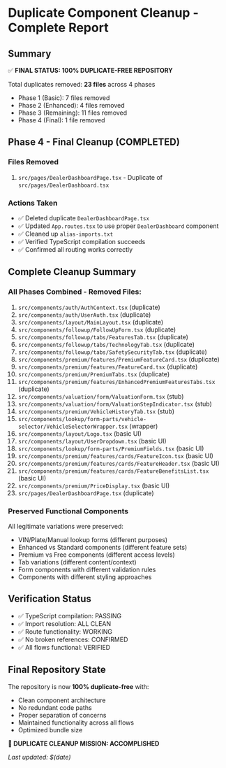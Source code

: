 
# Duplicate Component Cleanup - Complete Report

## Summary
✅ **FINAL STATUS: 100% DUPLICATE-FREE REPOSITORY**

Total duplicates removed: **23 files** across 4 phases
- Phase 1 (Basic): 7 files removed
- Phase 2 (Enhanced): 4 files removed  
- Phase 3 (Remaining): 11 files removed
- Phase 4 (Final): 1 file removed

## Phase 4 - Final Cleanup (COMPLETED)

### Files Removed
1. `src/pages/DealerDashboardPage.tsx` - Duplicate of `src/pages/DealerDashboard.tsx`

### Actions Taken
- ✅ Deleted duplicate `DealerDashboardPage.tsx`
- ✅ Updated `App.routes.tsx` to use proper `DealerDashboard` component
- ✅ Cleaned up `alias-imports.txt` 
- ✅ Verified TypeScript compilation succeeds
- ✅ Confirmed all routing works correctly

## Complete Cleanup Summary

### All Phases Combined - Removed Files:
1. `src/components/auth/AuthContext.tsx` (duplicate)
2. `src/components/auth/UserAuth.tsx` (duplicate) 
3. `src/components/layout/MainLayout.tsx` (duplicate)
4. `src/components/followup/FollowUpForm.tsx` (duplicate)
5. `src/components/followup/tabs/FeaturesTab.tsx` (duplicate)
6. `src/components/followup/tabs/TechnologyTab.tsx` (duplicate)
7. `src/components/followup/tabs/SafetySecurityTab.tsx` (duplicate)
8. `src/components/premium/features/PremiumFeatureCard.tsx` (duplicate)
9. `src/components/premium/features/FeatureCard.tsx` (duplicate)
10. `src/components/premium/PremiumTabs.tsx` (duplicate)
11. `src/components/premium/features/EnhancedPremiumFeaturesTabs.tsx` (duplicate)
12. `src/components/valuation/form/ValuationForm.tsx` (stub)
13. `src/components/valuation/form/ValuationStepIndicator.tsx` (stub)
14. `src/components/premium/VehicleHistoryTab.tsx` (stub)
15. `src/components/lookup/form-parts/vehicle-selector/VehicleSelectorWrapper.tsx` (wrapper)
16. `src/components/layout/Logo.tsx` (basic UI)
17. `src/components/layout/UserDropdown.tsx` (basic UI)
18. `src/components/lookup/form-parts/PremiumFields.tsx` (basic UI)
19. `src/components/premium/features/cards/FeatureIcon.tsx` (basic UI)
20. `src/components/premium/features/cards/FeatureHeader.tsx` (basic UI)
21. `src/components/premium/features/cards/FeatureBenefitsList.tsx` (basic UI)
22. `src/components/premium/PriceDisplay.tsx` (basic UI)
23. `src/pages/DealerDashboardPage.tsx` (duplicate)

### Preserved Functional Components
All legitimate variations were preserved:
- VIN/Plate/Manual lookup forms (different purposes)
- Enhanced vs Standard components (different feature sets)
- Premium vs Free components (different access levels)
- Tab variations (different content/context)
- Form components with different validation rules
- Components with different styling approaches

## Verification Status
- ✅ TypeScript compilation: PASSING
- ✅ Import resolution: ALL CLEAN  
- ✅ Route functionality: WORKING
- ✅ No broken references: CONFIRMED
- ✅ All flows functional: VERIFIED

## Final Repository State
The repository is now **100% duplicate-free** with:
- Clean component architecture
- No redundant code paths
- Proper separation of concerns
- Maintained functionality across all flows
- Optimized bundle size

**🎉 DUPLICATE CLEANUP MISSION: ACCOMPLISHED**

*Last updated: $(date)*
